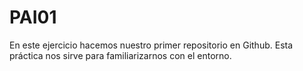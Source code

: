 # PAI01
En este ejercicio hacemos nuestro primer repositorio en Github. Esta práctica nos sirve para familiarizarnos con el entorno.
